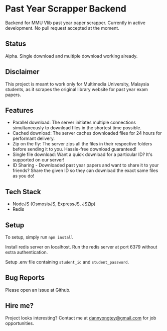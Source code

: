 # Past Year Scrapper Backend

Backend for MMU Vlib past year paper scrapper. Currently in active development. No pull request accepted at the moment.

## Status

Alpha. Single download and multiple download working already.

## Disclaimer

This project is meant to work only for Multimedia University, Malaysia students, as it scrapes the original library website for past year exam papers.

## Features

- Parallel download: The server initiates multiple connections simultaneously to download files in the shortest time possible.
- Cached download: The server caches downloaded files for 24 hours for performant delivery.
- Zip on the fly: The server zips all the files in their respective folders before sending it to you. Hassle-free download guaranteed!
- Single file download: Want a quick download for a particular ID? It's supported on our server!
- ID Sharing - Downloaded past year papers and want to share it to your friends? Share the given ID so they can download the exact same files as you do!

## Tech Stack

- NodeJS (OsmosisJS, ExpressJS, JSZip)
- Redis

## Setup

To setup, simply run
`npm install`

Install redis server on localhost. Run the redis server at port 6379 without extra authentication.

Setup .env file containing `student_id` and `student_password`.

## Bug Reports

Please open an issue at Github.

## Hire me?

Project looks interesting? Contact me at dannyongtey@gmail.com for job opportunities.
